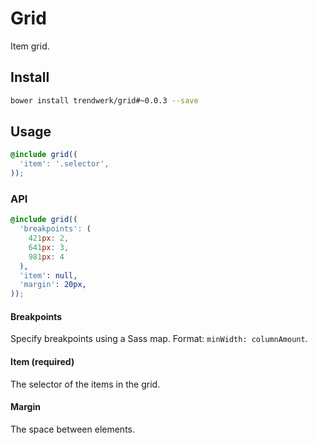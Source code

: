 # Grid
Item grid.

## Install
```sh
bower install trendwerk/grid#~0.0.3 --save
```

## Usage
```scss
@include grid((
  'item': '.selector',
));
```

### API
```scss
@include grid((
  'breakpoints': (
    421px: 2,
    641px: 3,
    981px: 4
  ),
  'item': null,
  'margin': 20px,
));
```

#### Breakpoints
Specify breakpoints using a Sass map. Format: `minWidth: columnAmount`.

#### Item (required)
The selector of the items in the grid.

#### Margin
The space between elements.
